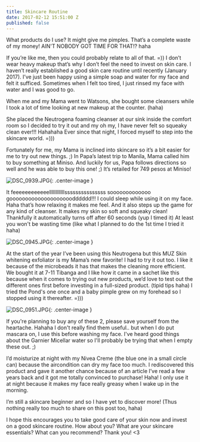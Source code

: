 ```yaml
---
title: Skincare Routine
date: 2017-02-12 15:51:00 Z
published: false
---
```


What products do I use?
It might give me pimples.
That’s a complete waste of my money! AIN'T NOBODY GOT TIME FOR THAT!? haha

If you’re like me, then you could probably relate to all of that. =)) I don’t wear heavy makeup that’s why I don’t feel the need to invest on skin care.
I haven’t really established a good skin care routine until recently (January 2017). I’ve just been happy  using a simple soap and water for my face and felt it sufficed. Sometimes when I felt too tired, I just rinsed my face with water and I was good to go.

When me and my Mama went to Watsons, she bought some cleansers while I took a lot of time looking at new makeup at the counter. (haha)

She placed the Neutrogena foaming cleanser at our sink inside the comfort room so I decided to try it out and my oh my, I have never felt so squeaky clean ever!!! Hahahaha Ever since that night, I forced myself to step into the skincare world. =)))

Fortunately for me, my Mama is inclined into skincare so it’s a bit easier for me to try out new things.  ;) In Papa’s latest trip to Manila, Mama called him to buy something at Miniso. And luckily for us, Papa follows directions so well and he was able to buy this one! ;) It’s retailed for 749 pesos at Miniso!

![DSC_0939.JPG](/uploads/DSC_0939.JPG){: .center-image }

It feeeeeeeeeeeellllllllllllsssssssssssssss sooooooooooooo goooooooooooooooooooodddddd!!! I could sleep while using it on my face. Haha that’s how relaxing it makes me feel. And it also steps up the game for any kind of cleanser. It makes my skin so soft and squeaky clean! Thankfully it automatically turns off after 60 seconds (yup I timed it)  At least you won't be wasting time (like what I planned to do the 1st time I tried it haha)

![DSC_0945.JPG](/uploads/DSC_0945.JPG){: .center-image }

At the start of the year I’ve been using this Neutrogena but this MUZ Skin whitening exfoliator is my Mama’s new favorite! I had to try it out too. I like it because of the microbeads it has that makes the cleaning more efficient. We bought it at 7-11 Tibanga and I like how it came in a sachet like this because when it comes to trying out new products, we’d love to test out the different ones first before investing in a full-sized product. (tipid tips haha) I tried the Pond's one once and a baby pimple grew on my forehead so I stopped using it thereafter. =)))

![DSC_0951.JPG](/uploads/DSC_0951.JPG){: .center-image }

If you're planning to buy any of these 2, please save yourself from the heartache. Hahaha I don't really find them useful.. but when I do put mascara on, I use this before washing my face. I've heard good things about the Garnier Micellar water so I'll probably be trying that when I empty these out. ;)

I’d moisturize at night with my Nivea Creme (the blue one in a small circle can) because the aircondition can dry my face too much. I rediscovered this product and gave it another chance because of an article I’ve read a few years back and it got me totally convinced to purchase! Haha! I only use it at night because it makes my face really greasy when I wake up in the morning.

I’m still a skincare beginner and so I have yet to discover more! (Thus nothing really too much to share on this post too, haha)

I hope this encourages you to take good care of your skin now and invest on a good skincare routine. How about you? What are your skincare essentials? What can you recommend? Thank you! <3